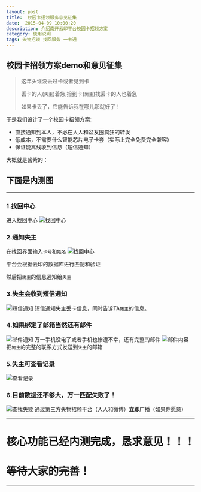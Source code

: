 ```yaml
---
layout: post
title:  校园卡招领服务意见征集
date:  2015-04-09 10:00:20
description: 介绍南开云印平台校园卡招领方案
category: 使用说明
tags: 失物招领 找回服务 一卡通
---
```


## 校园卡招领方案demo和意见征集


>这年头谁没丢过卡或者见到卡
>
>丢卡的人(`失主`)着急,捡到卡(`施主`)找丢卡的人也着急
>
>如果卡丢了，它能告诉我在哪儿那就好了！

于是我们设计了一个校园卡招领方案:

* 直接通知到本人，不必在人人和盆友圈疯狂的转发
* 低成本，不需要什么智能芯片电子卡套（实际上完全免费完全兼容）
* 保证能离线收到信息（短信通知）

大概就是酱紫的：

## 下面是内测图
-----

### 1.找回中心

进入找回中心
![找回中心](../assets/image/2015-04-09/find_card.png) 



### 2.通知失主

在找回界面输入`卡号`和`姓名`
![找回中心](../assets/image/2015-04-09/find_success.png)

平台会根据云印的数据库进行匹配和验证

然后把`施主`的信息通知给`失主`

### 3.失主会收到短信通知

![短信通知](../assets/image/2015-04-09/find_phone.png)
短信通知失主丢卡信息，同时告诉TA`施主`的信息。

### 4.如果绑定了邮箱当然还有邮件
![邮件通知](../assets/image/2015-04-09/find_email.png)
万一手机没电了或者手机也惨遭不幸，还有完整的邮件
![邮件内容](../assets/image/2015-04-09/find_emailmsg.png)
把`施主`的完整的联系方式发送到`失主`的邮箱

### 5.失主可查看记录
![查看记录](../assets/image/2015-04-09/find_log.png)

### 6.目前数据还不够大，万一匹配失败了！
![查找失败](../assets/image/2015-04-09/find_error.png)
通过第三方失物招领平台（人人和微博）**立即**广播（如果你愿意）

-----

# 核心功能已经内测完成，恳求意见！！！
# 等待大家的完善！

----
